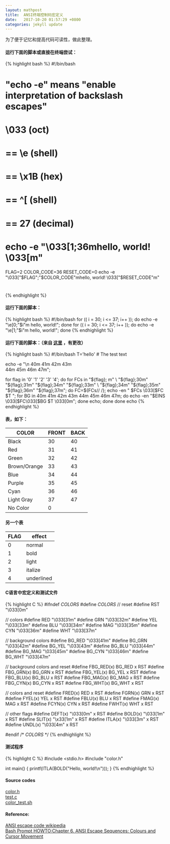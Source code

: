 ```yaml
---
layout: mathpost
title:  ANSI终端控制码宏定义
date:   2017-10-20 01:57:29 +0800
categories: jekyll update
---
```


为了便于记忆和提高代码可读性，做此整理。

#### 运行下面的脚本或直接在终端尝试：

{% highlight bash %}
#!/bin/bash
# "echo -e" means "enable interpretation of backslash escapes"
#    \033 (oct)
# == \e (shell)
# == \x1B (hex)
# == ^[ (shell)
# == 27 (decimal)
# echo -e "\033[1;36mhello, world! \033[m"
FLAG=2
COLOR_CODE=36
RESET_CODE=0
echo -e "\033["$FLAG";"$COLOR_CODE"mhello, world! \033["$RESET_CODE"m"
#
{% endhighlight %}

#### 运行下面的脚本：
{% highlight bash %}
#!/bin/bash
for (( i = 30; i <= 37; i++ )); do
    echo -e "\e[0;"$i"m  hello, world!";
done
for (( i = 30; i <= 37; i++ )); do
    echo -e "\e[1;"$i"m  hello, world!";
done
{% endhighlight %}

#### 运行下面的脚本：（来自 [这里](http://www.tldp.org/HOWTO/Bash-Prompt-HOWTO/x329.html) ，有更改）
{% highlight bash %}
#!/bin/bash
T='hello'   # The test text

echo -e "\n                 40m     41m     42m     43m\
     44m     45m     46m     47m";

for flag in '0' '1' '2' '3' '4'; do
    for FCs in "${flag};  m" \
               "${flag};30m"  "${flag};31m" "${flag};34m" "${flag};33m" \
               "${flag};34m"  "${flag};35m" "${flag};36m" "${flag};37m"; do
        FC=${FCs// /};
        echo -en " $FCs \033[$FC  $T  ";
        for BG in 40m 41m 42m 43m 44m 45m 46m 47m; do
            echo -en "$EINS \033[$FC\033[$BG  $T  \033[0m";
        done
        echo;
    done
done
echo
{% endhighlight %}

#### 表，如下：

| COLOR        | FRONT  | BACK |
|--------------|--------|------|
| Black        | 30     |   40 |
| Red          | 31     |   41 |
| Green        | 32     |   42 |
| Brown/Orange | 33     |   43 |
| Blue         | 34     |   44 |
| Purple       | 35     |   45 |
| Cyan         | 36     |   46 |
| Light Gray   | 37     |   47 |
| No Color     | 0      |      |

#### 另一个表

| FLAG | effect     |
|------|------------|
| 0    | normal     |
| 1    | bold       |
| 2    | light      |
| 3    | italize    |
| 4    | underlined |


#### C语言中宏定义和测试文件

{% highlight C %}
#ifndef _COLORS_
#define _COLORS_
// reset
#define RST         "\033[0m"

// colors
#define RED         "\033[31m"
#define GRN         "\033[32m"
#define YEL         "\033[33m"
#define BLU         "\033[34m"
#define MAG         "\033[35m"
#define CYN         "\033[36m"
#define WHT         "\033[37m"

// background colors
#define BG_RED      "\033[41m"
#define BG_GRN      "\033[42m"
#define BG_YEL      "\033[43m"
#define BG_BLU      "\033[44m"
#define BG_MAG      "\033[45m"
#define BG_CYN      "\033[46m"
#define BG_WHT      "\033[47m"

// background colors and reset
#define FBG_RED(x)  BG_RED x RST
#define FBG_GRN(x)  BG_GRN x RST
#define FBG_YEL(x)  BG_YEL x RST
#define FBG_BLU(x)  BG_BLU x RST
#define FBG_MAG(x)  BG_MAG x RST
#define FBG_CYN(x)  BG_CYN x RST
#define FBG_WHT(x)  BG_WHT x RST

// colors and reset
#define FRED(x)     RED x RST
#define FGRN(x)     GRN x RST
#define FYEL(x)     YEL x RST
#define FBLU(x)     BLU x RST
#define FMAG(x)     MAG x RST
#define FCYN(x)     CYN x RST
#define FWHT(x)     WHT x RST

// other flags
#define DEFT(x)  "\033[0m" x RST
#define BOLD(x)  "\033[1m" x RST
#define SLIT(x)  "\x33[1m" x RST
#define ITLA(x)  "\033[3m" x RST
#define UNDL(x)  "\033[4m" x RST

#endif  /* _COLORS_ */
{% endhighlight %}

#### 测试程序
{% highlight C %}
#include <stdio.h>
#include "color.h"

int main() {
    printf(ITLA(BOLD("Hello, world!\n")));
}
{% endhighlight %}


#### Source codes
[color.h](/sources/codes/terminal_color/color.h)   
[test.c](/sources/codes/terminal_color/test.c)   
[color_test.sh](/sources/codes/terminal_color/color_test.sh)    

#### Reference:
[ANSI escape code wikipedia](https://en.wikipedia.org/wiki/ANSI_escape_code)     
[Bash Prompt HOWTO:Chapter 6. ANSI Escape Sequences: Colours and Cursor Movement](http://www.tldp.org/HOWTO/Bash-Prompt-HOWTO/x329.html)